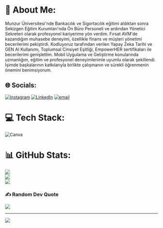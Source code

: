 # 💫 About Me:
Munzur Üniversitesi'nde Bankacılık ve Sigortacılık eğitimi aldıktan sonra Sekizgen Eğitim Kurumları'nda Ön Büro Personeli ve ardından Yönetici Sekreteri olarak profesyonel kariyerime yön verdim. Fırsat AVM'de kazandığım muhasebe deneyimi, özellikle finans ve müşteri yönetimi becerilerimi pekiştirdi. Kodluyoruz tarafından verilen Yapay Zeka Tarihi ve GEN AI Kullanımı, Toplumsal Cinsiyet Eşitliği, EmpowerHER sertifikaları ile becerilerimi genişlettim. Mobil Uygulama ve Geliştirme konularında uzmanlığım, eğitim ve profesyonel deneyimlerimle uyumlu olarak şekillendi. İşimde başkalarının katkılarıyla birlikte çalışmanın ve sürekli öğrenmenin önemini benimsiyorum.


## 🌐 Socials:
[![Instagram](https://img.shields.io/badge/Instagram-%23E4405F.svg?logo=Instagram&logoColor=white)](https://instagram.com/burcutoptass) [![LinkedIn](https://img.shields.io/badge/LinkedIn-%230077B5.svg?logo=linkedin&logoColor=white)](https://linkedin.com/in/burcutoptass) [![email](https://img.shields.io/badge/Email-D14836?logo=gmail&logoColor=white)](mailto:brcu_tptas@hotmail.com) 

# 💻 Tech Stack:
![Canva](https://img.shields.io/badge/Canva-%2300C4CC.svg?style=flat-square&logo=Canva&logoColor=white)
# 📊 GitHub Stats:
![](https://github-readme-stats.vercel.app/api?username=Burcutoptas&theme=nightowl&hide_border=false&include_all_commits=false&count_private=false)<br/>
![](https://nirzak-streak-stats.vercel.app/?user=Burcutoptas&theme=nightowl&hide_border=false)<br/>
![](https://github-readme-stats.vercel.app/api/top-langs/?username=Burcutoptas&theme=nightowl&hide_border=false&include_all_commits=false&count_private=false&layout=compact)

### ✍️ Random Dev Quote
![](https://quotes-github-readme.vercel.app/api?type=horizontal&theme=radical)

---
[![](https://visitcount.itsvg.in/api?id=Burcutoptas&icon=0&color=0)](https://visitcount.itsvg.in)

<!-- Proudly created with GPRM ( https://gprm.itsvg.in ) -->
